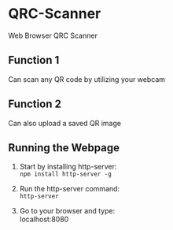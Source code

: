 # QRC-Scanner
Web Browser QRC Scanner

## Function 1
Can scan any QR code by utilizing your webcam

## Function 2
Can also upload a saved QR image

## Running the Webpage
1. Start by installing http-server:  
`npm install http-server -g`

2. Run the http-server command:  
`http-server`

3. Go to your browser and type:  
localhost:8080
